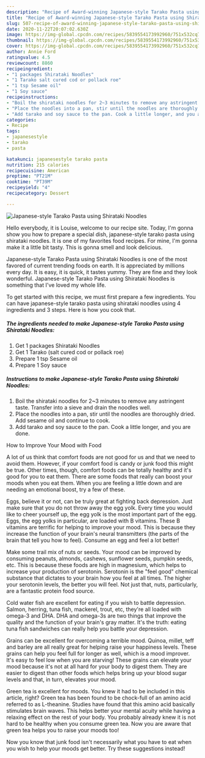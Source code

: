 ```yaml
---
description: "Recipe of Award-winning Japanese-style Tarako Pasta using Shirataki Noodles"
title: "Recipe of Award-winning Japanese-style Tarako Pasta using Shirataki Noodles"
slug: 507-recipe-of-award-winning-japanese-style-tarako-pasta-using-shirataki-noodles
date: 2020-11-22T20:07:02.630Z
image: https://img-global.cpcdn.com/recipes/5839554173992960/751x532cq70/japanese-style-tarako-pasta-using-shirataki-noodles-recipe-main-photo.jpg
thumbnail: https://img-global.cpcdn.com/recipes/5839554173992960/751x532cq70/japanese-style-tarako-pasta-using-shirataki-noodles-recipe-main-photo.jpg
cover: https://img-global.cpcdn.com/recipes/5839554173992960/751x532cq70/japanese-style-tarako-pasta-using-shirataki-noodles-recipe-main-photo.jpg
author: Annie Ford
ratingvalue: 4.5
reviewcount: 8860
recipeingredient:
- "1 packages Shirataki Noodles"
- "1 Tarako salt cured cod or pollack roe"
- "1 tsp Sesame oil"
- "1 Soy sauce"
recipeinstructions:
- "Boil the shirataki noodles for 2~3 minutes to remove any astringent taste. Transfer into a sieve and drain the noodles well."
- "Place the noodles into a pan, stir until the noodles are thoroughly dried. Add sesame oil and continue to cook."
- "Add tarako and soy sauce to the pan. Cook a little longer, and you are done."
categories:
- Recipe
tags:
- japanesestyle
- tarako
- pasta

katakunci: japanesestyle tarako pasta 
nutrition: 215 calories
recipecuisine: American
preptime: "PT21M"
cooktime: "PT39M"
recipeyield: "4"
recipecategory: Dessert

---
```



![Japanese-style Tarako Pasta using Shirataki Noodles](https://img-global.cpcdn.com/recipes/5839554173992960/751x532cq70/japanese-style-tarako-pasta-using-shirataki-noodles-recipe-main-photo.jpg)

Hello everybody, it is Louise, welcome to our recipe site. Today, I'm gonna show you how to prepare a special dish, japanese-style tarako pasta using shirataki noodles. It is one of my favorites food recipes. For mine, I'm gonna make it a little bit tasty. This is gonna smell and look delicious.



Japanese-style Tarako Pasta using Shirataki Noodles is one of the most favored of current trending foods on earth. It is appreciated by millions every day. It is easy, it is quick, it tastes yummy. They are fine and they look wonderful. Japanese-style Tarako Pasta using Shirataki Noodles is something that I've loved my whole life.


To get started with this recipe, we must first prepare a few ingredients. You can have japanese-style tarako pasta using shirataki noodles using 4 ingredients and 3 steps. Here is how you cook that.

<!--inarticleads1-->

##### The ingredients needed to make Japanese-style Tarako Pasta using Shirataki Noodles:

1. Get 1 packages Shirataki Noodles
1. Get 1 Tarako (salt cured cod or pollack roe)
1. Prepare 1 tsp Sesame oil
1. Prepare 1 Soy sauce




<!--inarticleads2-->

##### Instructions to make Japanese-style Tarako Pasta using Shirataki Noodles:

1. Boil the shirataki noodles for 2~3 minutes to remove any astringent taste. Transfer into a sieve and drain the noodles well.
1. Place the noodles into a pan, stir until the noodles are thoroughly dried. Add sesame oil and continue to cook.
1. Add tarako and soy sauce to the pan. Cook a little longer, and you are done.




How to Improve Your Mood with Food


A lot of us think that comfort foods are not good for us and that we need to avoid them. However, if your comfort food is candy or junk food this might be true. Other times, though, comfort foods can be totally healthy and it's good for you to eat them. There are some foods that really can boost your moods when you eat them. When you are feeling a little down and are needing an emotional boost, try a few of these.

Eggs, believe it or not, can be truly great at fighting back depression. Just make sure that you do not throw away the egg yolk. Every time you would like to cheer yourself up, the egg yolk is the most important part of the egg. Eggs, the egg yolks in particular, are loaded with B vitamins. These B vitamins are terrific for helping to improve your mood. This is because they increase the function of your brain's neural transmitters (the parts of the brain that tell you how to feel). Consume an egg and feel a lot better!

Make some trail mix of nuts or seeds. Your mood can be improved by consuming peanuts, almonds, cashews, sunflower seeds, pumpkin seeds, etc. This is because these foods are high in magnesium, which helps to increase your production of serotonin. Serotonin is the "feel good" chemical substance that dictates to your brain how you feel at all times. The higher your serotonin levels, the better you will feel. Not just that, nuts, particularly, are a fantastic protein food source.

Cold water fish are excellent for eating if you wish to battle depression. Salmon, herring, tuna fish, mackerel, trout, etc, they're all loaded with omega-3 and DHA. DHA and omega-3s are two things that improve the quality and the function of your brain's gray matter. It's the truth: eating tuna fish sandwiches can really help you battle your depression. 

Grains can be excellent for overcoming a terrible mood. Quinoa, millet, teff and barley are all really great for helping raise your happiness levels. These grains can help you feel full for longer as well, which is a mood improver. It's easy to feel low when you are starving! These grains can elevate your mood because it's not at all hard for your body to digest them. They are easier to digest than other foods which helps bring up your blood sugar levels and that, in turn, elevates your mood.

Green tea is excellent for moods. You knew it had to be included in this article, right? Green tea has been found to be chock-full of an amino acid referred to as L-theanine. Studies have found that this amino acid basically stimulates brain waves. This helps better your mental acuity while having a relaxing effect on the rest of your body. You probably already knew it is not hard to be healthy when you consume green tea. Now you are aware that green tea helps you to raise your moods too!

Now you know that junk food isn't necessarily what you have to eat when you wish to help your moods get better. Try  these suggestions  instead!

